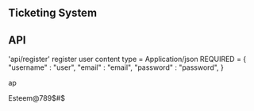 
## Ticketing System

## API
'api/register' 
register user 
    content type = Application/json
    REQUIRED = {
                    "username" : "user",
                    "email" : "email",
                    "password" : "password",
    }


ap

Esteem@789$#$